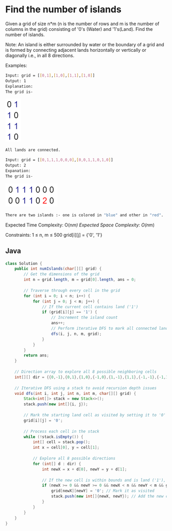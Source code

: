 # Find the number of islands

Given a grid of size n\*m (n is the number of rows and m is the number of columns in the grid) consisting of '0's (Water) and '1's(Land). Find the number of islands.

Note: An island is either surrounded by water or the boundary of a grid and is formed by connecting adjacent lands horizontally or vertically or diagonally i.e., in all 8 directions.

Examples:

```bash
Input: grid = [[0,1],[1,0],[1,1],[1,0]]
Output: 1
Explanation:
The grid is-
```

<img src ="./1.png">

```bash
All lands are connected.
```

```bash
Input: grid = [[0,1,1,1,0,0,0],[0,0,1,1,0,1,0]]
Output: 2
Expanation:
The grid is-
```

 <img src = "./2.png">

```bash
There are two islands :- one is colored in "blue" and other in "red".
```

Expected Time Complexity: O(n*m)
Expected Space Complexity: O(n*m)

Constraints:
1 ≤ n, m ≤ 500
grid[i][j] = {'0', '1'}

## Java

```java
class Solution {
    public int numIslands(char[][] grid) {
        // Get the dimensions of the grid
        int n = grid.length, m = grid[0].length, ans = 0;

        // Traverse through every cell in the grid
        for (int i = 0; i < n; i++) {
            for (int j = 0; j < m; j++) {
                // If the current cell contains land ('1')
                if (grid[i][j] == '1') {
                    // Increment the island count
                    ans++;
                    // Perform iterative DFS to mark all connected land cells
                    dfs(i, j, n, m, grid);
                }
            }
        }
        return ans;
    }

    // Direction array to explore all 8 possible neighboring cells
    int[][] dir = {{0,-1},{0,1},{1,0},{-1,0},{1,-1},{1,1},{-1,-1},{-1,1}};

    // Iterative DFS using a stack to avoid recursion depth issues
    void dfs(int i, int j, int n, int m, char[][] grid) {
        Stack<int[]> stack = new Stack<>();
        stack.push(new int[]{i, j});

        // Mark the starting land cell as visited by setting it to '0'
        grid[i][j] = '0';

        // Process each cell in the stack
        while (!stack.isEmpty()) {
            int[] cell = stack.pop();
            int x = cell[0], y = cell[1];

            // Explore all 8 possible directions
            for (int[] d : dir) {
                int newX = x + d[0], newY = y + d[1];

                // If the new cell is within bounds and is land ('1'), explore it
                if (newX >= 0 && newY >= 0 && newX < n && newY < m && grid[newX][newY] == '1') {
                    grid[newX][newY] = '0'; // Mark it as visited
                    stack.push(new int[]{newX, newY}); // Add the new cell to the stack
                }
            }
        }
    }
}
```
